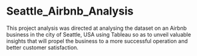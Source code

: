 # Seattle_Airbnb_Analysis
This project analysis was directed at analysing the dataset on an Airbnb business in the city of Seattle, USA using Tableau so as to unveil valuable insights that will propel the business to a more successful operation and better customer satisfaction. 
